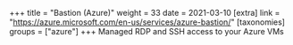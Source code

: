 +++
title = "Bastion (Azure)"
weight = 33
date = 2021-03-10
[extra]
link = "https://azure.microsoft.com/en-us/services/azure-bastion/"
[taxonomies]
groups = ["azure"]
+++
Managed RDP and SSH access to your Azure VMs

